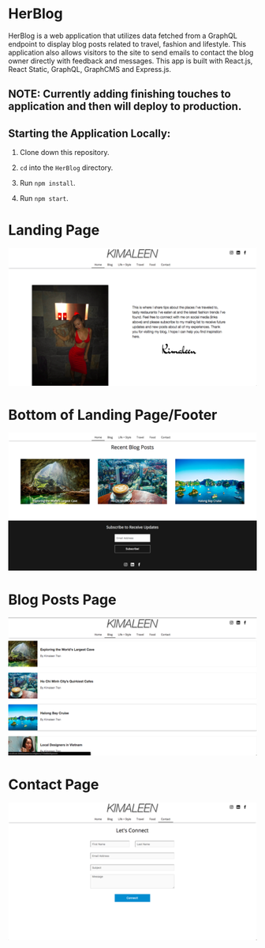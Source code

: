 # HerBlog

HerBlog is a web application that utilizes data fetched from a GraphQL endpoint to display blog posts related to travel, fashion and lifestyle. This application also allows visitors to the site to send emails to contact the blog owner directly with feedback and messages. This app is built with React.js, React Static, GraphQL, GraphCMS and Express.js.

## NOTE: Currently adding finishing touches to application and then will deploy to production.

## Starting the Application Locally:

1. Clone down this repository.

2. `cd` into the `HerBlog` directory.

3. Run `npm install`.

4. Run `npm start`.

# Landing Page

<img src="./src/images/her-blog-landing.png" alt="homepage">

# Bottom of Landing Page/Footer

<img src="./src/images/her-blog-bottom-landing.png" alt="footer">

# Blog Posts Page

<img src="./src/images/her-blog-all.png" alt="blog posts">

# Contact Page

<img src="./src/images/her-blog-contact.png" alt="contact page">
